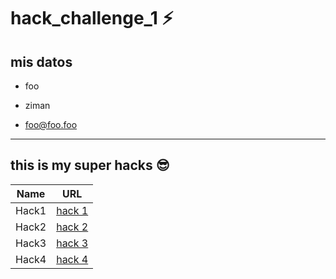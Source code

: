 # hack_challenge_1 ⚡
## mis datos

- foo
  
- ziman

- foo@foo.foo 

<hr>

## this is my super hacks 😎

| Name | URL |
| ------ | ------ |
| Hack1 | [hack 1](https://github.com/alternock/test_foo_html) |
| Hack2 | [hack 2](https://github.com/alternock/test_web_intro_git) |
| Hack3 | [hack 3](https://github.com/alternock/test_web_int) |
| Hack4 | [hack 4](https://github.com/alternock/test_web_intro_git) |



